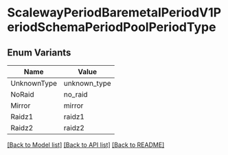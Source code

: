 # ScalewayPeriodBaremetalPeriodV1PeriodSchemaPeriodPoolPeriodType

## Enum Variants

| Name | Value |
|---- | -----|
| UnknownType | unknown_type |
| NoRaid | no_raid |
| Mirror | mirror |
| Raidz1 | raidz1 |
| Raidz2 | raidz2 |


[[Back to Model list]](../README.md#documentation-for-models) [[Back to API list]](../README.md#documentation-for-api-endpoints) [[Back to README]](../README.md)


